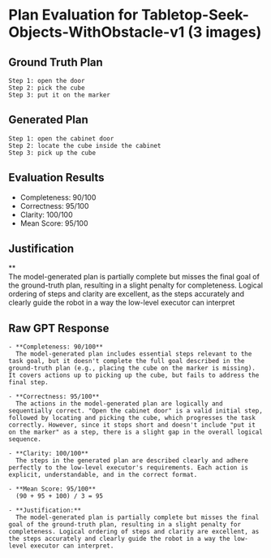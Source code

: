 # Plan Evaluation for Tabletop-Seek-Objects-WithObstacle-v1 (3 images)

## Ground Truth Plan
```
Step 1: open the door
Step 2: pick the cube
Step 3: put it on the marker
```

## Generated Plan
```
Step 1: open the cabinet door
Step 2: locate the cube inside the cabinet
Step 3: pick up the cube
```

## Evaluation Results
- Completeness: 90/100
- Correctness: 95/100
- Clarity: 100/100
- Mean Score: 95/100

## Justification
**  
  The model-generated plan is partially complete but misses the final goal of the ground-truth plan, resulting in a slight penalty for completeness. Logical ordering of steps and clarity are excellent, as the steps accurately and clearly guide the robot in a way the low-level executor can interpret

## Raw GPT Response
```
- **Completeness: 90/100**  
  The model-generated plan includes essential steps relevant to the task goal, but it doesn't complete the full goal described in the ground-truth plan (e.g., placing the cube on the marker is missing). It covers actions up to picking up the cube, but fails to address the final step.

- **Correctness: 95/100**  
  The actions in the model-generated plan are logically and sequentially correct. "Open the cabinet door" is a valid initial step, followed by locating and picking the cube, which progresses the task correctly. However, since it stops short and doesn't include "put it on the marker" as a step, there is a slight gap in the overall logical sequence.

- **Clarity: 100/100**  
  The steps in the generated plan are described clearly and adhere perfectly to the low-level executor's requirements. Each action is explicit, understandable, and in the correct format.

- **Mean Score: 95/100**  
  (90 + 95 + 100) / 3 = 95  

- **Justification:**  
  The model-generated plan is partially complete but misses the final goal of the ground-truth plan, resulting in a slight penalty for completeness. Logical ordering of steps and clarity are excellent, as the steps accurately and clearly guide the robot in a way the low-level executor can interpret.
```

